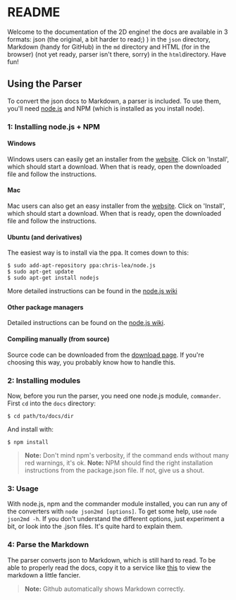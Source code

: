 README
=====

Welcome to the documentation of the 2D engine! the docs are available in 3 formats: json (the original, a bit harder to read;) ) in the `json` directory, Markdown (handy for GitHub) in the `md` directory and HTML (for in the browser) (not yet ready, parser isn't there, sorry) in the `html`directory.
Have fun!


## Using the Parser

To convert the json docs to Markdown, a parser is included. To use them, you'll need [node.js](http://nodejs.org) and NPM (which is installed as you install node). 


### 1: Installing node.js + NPM

#### Windows

Windows users can easily get an installer from the [website](http://nodejs.org). Click on 'Install', which should start a download. When that is ready, open the downloaded file and follow the instructions.


#### Mac

Mac users can also get an easy installer from the [website](http://nodejs.org). Click on 'Install', which should start a download. When that is ready, open the downloaded file and follow the instructions.


#### Ubuntu (and derivatives)

The easiest way is to install via the ppa. It comes down to this:

	$ sudo add-apt-repository ppa:chris-lea/node.js
	$ sudo apt-get update
	$ sudo apt-get install nodejs

More detailed instructions can be found in the [node.js wiki](https://github.com/joyent/node/wiki/Installing-Node.js-via-package-manager#ubuntu-mint-elementary-os)


#### Other package managers

Detailed instructions can be found on the [node.js wiki](https://github.com/joyent/node/wiki/Installing-Node.js-via-package-manager).


#### Compiling manually (from source)

Source code can be downloaded from the [download page](http://nodejs.org/download/). If you're choosing this way, you probably know how to handle this.


### 2: Installing modules

Now, before you run the parser, you need one node.js module, `commander`. First `cd` into the `docs` directory:

	$ cd path/to/docs/dir

And install with: 

	$ npm install

> __Note:__ Don't mind npm's verbosity, if the command ends without many red warnings, it's ok.
> __Note:__ NPM should find the right installation instructions from the package.json file. If not, give us a shout.


### 3: Usage

With node.js, npm and the commander module installed, you can run any of the converters with `node json2md [options]`. To get some help, use `node json2md -h`. If you don't understand the different options, just experiment a bit, or look into the .json files. It's quite hard to explain them.


### 4: Parse the Markdown

The parser converts json to Markdown, which is still hard to read. To be able to properly read the docs, copy it to a service like [this](http://tmpvar.com/markdown.html) to view the markdown a little fancier.

> __Note:__ Github automatically shows Markdown correctly.